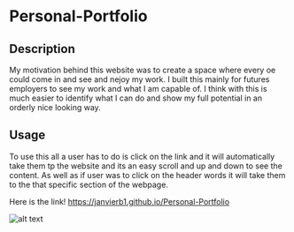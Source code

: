 # Personal-Portfolio

## Description
  My motivation behind this website was to create a space where every oe could come in and see and nejoy my work. I built this mainly for futures employers to see my work and what I am capable of. I think with this is much easier to identify what I can do and show my full potential in an orderly nice looking way.

## Usage

To use this all a user has to do is click on the link and it will automatically take them tp the website and its an easy scroll and up and down to see the content. As well as if  user was to click on the header words it will take them to the that specific section of the webpage.

Here is the link!
https://janvierb1.github.io/Personal-Portfolio

![alt text](./assets/images/Janvier%20Barreto%20and%201%20more%20page%20-%20Personal%20-%20Microsoft%E2%80%8B%20Edge%201_25_2023%209_42_29%20PM.png)

